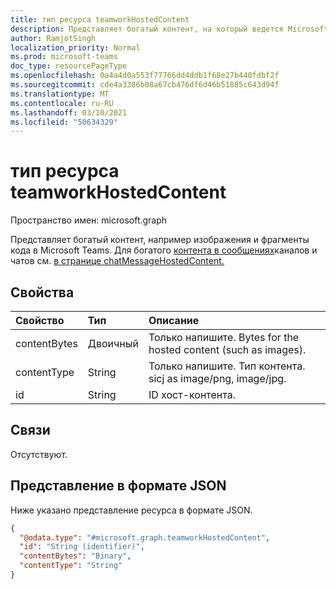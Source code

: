 ```yaml
---
title: тип ресурса teamworkHostedContent
description: Представляет богатый контент, на который ведется Microsoft Teams.
author: RamjotSingh
localization_priority: Normal
ms.prod: microsoft-teams
doc_type: resourcePageType
ms.openlocfilehash: 0a4a4d0a553f77766dd4ddb1f68e27b440fdbf2f
ms.sourcegitcommit: cde4a3386b08a67cb476df6d46b51885c643d94f
ms.translationtype: MT
ms.contentlocale: ru-RU
ms.lasthandoff: 03/10/2021
ms.locfileid: "50634329"
---
```

# <a name="teamworkhostedcontent-resource-type"></a>тип ресурса teamworkHostedContent

Пространство имен: microsoft.graph

Представляет богатый контент, например изображения и фрагменты кода в Microsoft Teams. Для богатого [контента в сообщениях](chatMessage.md)каналов и чатов см. [в странице chatMessageHostedContent.](chatMessageHostedContent.md)

## <a name="properties"></a>Свойства
|Свойство|Тип|Описание|
|:---|:---|:---|
|contentBytes|Двоичный|Только напишите. Bytes for the hosted content (such as images).|
|contentType|String|Только напишите. Тип контента. sicj as image/png, image/jpg.|
|id|String|ID хост-контента.|

## <a name="relationships"></a>Связи
Отсутствуют.

## <a name="json-representation"></a>Представление в формате JSON
Ниже указано представление ресурса в формате JSON.
<!-- {
  "blockType": "resource",
  "keyProperty": "id",
  "@odata.type": "microsoft.graph.teamworkHostedContent",
  "openType": false
}
-->
``` json
{
  "@odata.type": "#microsoft.graph.teamworkHostedContent",
  "id": "String (identifier)",
  "contentBytes": "Binary",
  "contentType": "String"
}
```
